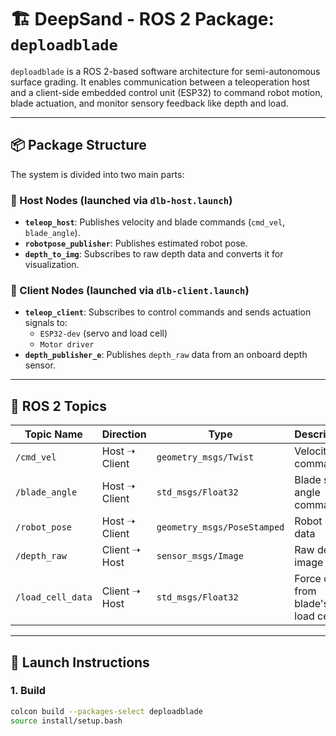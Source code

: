 # 🏗️ DeepSand - ROS 2 Package: `deploadblade`

`deploadblade` is a ROS 2-based software architecture for semi-autonomous surface grading. It enables communication between a teleoperation host and a client-side embedded control unit (ESP32) to command robot motion, blade actuation, and monitor sensory feedback like depth and load.

---

## 📦 Package Structure

The system is divided into two main parts:

### 🔹 Host Nodes (launched via `dlb-host.launch`)
- **`teleop_host`**: Publishes velocity and blade commands (`cmd_vel`, `blade_angle`).
- **`robotpose_publisher`**: Publishes estimated robot pose.
- **`depth_to_img`**: Subscribes to raw depth data and converts it for visualization.

### 🔹 Client Nodes (launched via `dlb-client.launch`)
- **`teleop_client`**: Subscribes to control commands and sends actuation signals to:
  - `ESP32-dev` (servo and load cell)
  - `Motor driver`
- **`depth_publisher_e`**: Publishes `depth_raw` data from an onboard depth sensor.

---

## 📡 ROS 2 Topics

| Topic Name       | Direction        | Type                | Description                      |
|------------------|------------------|---------------------|----------------------------------|
| `/cmd_vel`       | Host ➝ Client    | `geometry_msgs/Twist` | Velocity commands               |
| `/blade_angle`   | Host ➝ Client    | `std_msgs/Float32`  | Blade servo angle command       |
| `/robot_pose`    | Host ➝ Client    | `geometry_msgs/PoseStamped` | Robot pose data           |
| `/depth_raw`     | Client ➝ Host    | `sensor_msgs/Image` | Raw depth image                 |
| `/load_cell_data`| Client ➝ Host    | `std_msgs/Float32`  | Force data from blade's load cell |

---

## 🚀 Launch Instructions

### 1. Build
```bash
colcon build --packages-select deploadblade
source install/setup.bash
